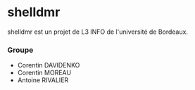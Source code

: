 # shelldmr

shelldmr est un projet de L3 INFO de l'université de Bordeaux.

### Groupe

- Corentin DAVIDENKO
- Corentin MOREAU
- Antoine RIVALIER

